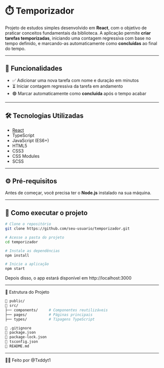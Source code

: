 # ⏱️ Temporizador

Projeto de estudos simples desenvolvido em **React**, com o objetivo de praticar conceitos fundamentais da biblioteca. A aplicação permite **criar tarefas temporizadas**, iniciando uma contagem regressiva com base no tempo definido, e marcando-as automaticamente como **concluídas** ao final do tempo.

---

## 📌 Funcionalidades

- ✅ Adicionar uma nova tarefa com nome e duração em minutos
- ⏳ Iniciar contagem regressiva da tarefa em andamento
- 🟢 Marcar automaticamente como **concluída** após o tempo acabar

---

## 🛠️ Tecnologias Utilizadas

- [React](https://reactjs.org/)
- TypeScript
- JavaScript (ES6+)
- HTML5
- CSS3
- CSS Modules
- SCSS

---

## ⚙️ Pré-requisitos

Antes de começar, você precisa ter o **Node.js** instalado na sua máquina.

---

## 🚀 Como executar o projeto

```bash
# Clone o repositório
git clone https://github.com/seu-usuario/temporizador.git

# Acesse a pasta do projeto
cd temporizador

# Instale as dependências
npm install

# Inicie a aplicação
npm start
```

Depois disso, o app estará disponível em http://localhost:3000

---

📂 Estrutura do Projeto

```bash
📁 public/
📁 src/
├── components/     # Componentes reutilizáveis
├── pages/          # Páginas principais
├── types/          # Tipagens TypeScript

📄 .gitignore
📄 package.json
📄 package-lock.json
📄 tsconfig.json
📄 README.md
```
---

👨‍💻 Feito por @Txddyt1
